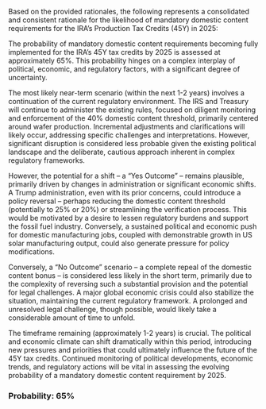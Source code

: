 Based on the provided rationales, the following represents a consolidated and consistent rationale for the likelihood of mandatory domestic content requirements for the IRA’s Production Tax Credits (45Y) in 2025:

The probability of mandatory domestic content requirements becoming fully implemented for the IRA’s 45Y tax credits by 2025 is assessed at approximately 65%. This probability hinges on a complex interplay of political, economic, and regulatory factors, with a significant degree of uncertainty.

The most likely near-term scenario (within the next 1-2 years) involves a continuation of the current regulatory environment. The IRS and Treasury will continue to administer the existing rules, focused on diligent monitoring and enforcement of the 40% domestic content threshold, primarily centered around wafer production. Incremental adjustments and clarifications will likely occur, addressing specific challenges and interpretations. However, significant disruption is considered less probable given the existing political landscape and the deliberate, cautious approach inherent in complex regulatory frameworks.

However, the potential for a shift – a “Yes Outcome” – remains plausible, primarily driven by changes in administration or significant economic shifts.  A Trump administration, even with its prior concerns, could introduce a policy reversal – perhaps reducing the domestic content threshold (potentially to 25% or 20%) or streamlining the verification process. This would be motivated by a desire to lessen regulatory burdens and support the fossil fuel industry. Conversely, a sustained political and economic push for domestic manufacturing jobs, coupled with demonstrable growth in US solar manufacturing output, could also generate pressure for policy modifications.

Conversely, a “No Outcome” scenario – a complete repeal of the domestic content bonus – is considered less likely in the short term, primarily due to the complexity of reversing such a substantial provision and the potential for legal challenges.  A major global economic crisis could also stabilize the situation, maintaining the current regulatory framework.  A prolonged and unresolved legal challenge, though possible, would likely take a considerable amount of time to unfold.

The timeframe remaining (approximately 1-2 years) is crucial.  The political and economic climate can shift dramatically within this period, introducing new pressures and priorities that could ultimately influence the future of the 45Y tax credits.  Continued monitoring of political developments, economic trends, and regulatory actions will be vital in assessing the evolving probability of a mandatory domestic content requirement by 2025.

### Probability: 65%